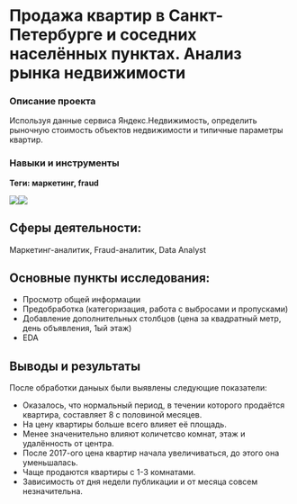 # Продажа квартир в Санкт-Петербурге и соседних населённых пунктах. Анализ рынка недвижимости
### Описание проекта
Используя данные сервиса Яндекс.Недвижимость, определить рыночную стоимость объектов недвижимости и типичные параметры квартир.
### Навыки и инструменты
**Теги: маркетинг, fraud**

<img src="https://img.shields.io/badge/Pandas-black?style=flat-square&logo=pandas&logoColor=orange"/><img src="https://img.shields.io/badge/MatPlotlib-black?style=flat-square"/>
## Сферы деятельности:
Маркетинг-аналитик, Fraud-аналитик, Data Analyst
## Основные пункты исследования:
 - Просмотр общей информации
 - Предобработка (категоризация, работа с выбросами и пропусками)
 - Добавление дополнительных столбцов (цена за квадратный метр, день объявления, 1ый этаж)
 - EDA

## Выводы и результаты
После обработки даныых были выявлены следующие показатели:
- Оказалось, что нормальный период, в течении которого продаётся квартира, составляет 8 с половиной месяцев.
- На цену квартиры больше всего влияет её площадь.
- Менее значенительно влияют количетсво комнат, этаж и удалённость от центра.
- После 2017-ого цена квартир начала увеличиваться, до этого она уменьшалась.
- Чаще продаются квартиры с 1-3 комнатами.
- Зависимость от дня недели публикации и от месяца совсем незначительна.
